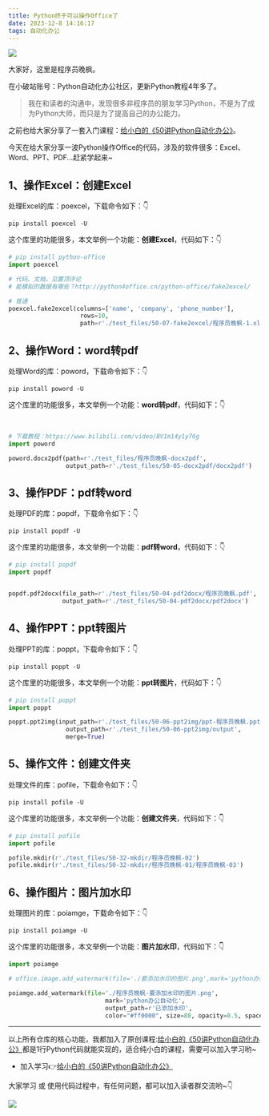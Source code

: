 ```yaml
---
title: Python终于可以操作Office了
date: 2023-12-8 14:16:17
tags: 自动化办公
---
```


![](https://article-1300615378.cos.ap-nanjing.myqcloud.com/python-office/1209-py-office/cover.jpg)

大家好，这里是程序员晚枫。

在小破站账号：Python自动化办公社区，更新Python教程4年多了。

> 我在和读者的沟通中，发现很多非程序员的朋友学习Python，不是为了成为Python大师，而只是为了提高自己的办公能力。

之前也给大家分享了一套入门课程：[给小白的《50讲Python自动化办公》](https://www.python-office.com/course/50-python-office.html)。

今天在给大家分享一波Python操作Office的代码，涉及的软件很多：Excel、Word、PPT、PDF...赶紧学起来~

## 1、操作Excel：创建Excel

处理Excel的库：poexcel，下载命令如下：👇

```shell
pip install poexcel -U
```

这个库里的功能很多，本文举例一个功能：**创建Excel**，代码如下：👇

```python
# pip install python-office
import poexcel

# 代码、文档，见置顶评论
# 能模拟的数据有哪些？http://python4office.cn/python-office/fake2excel/

# 普通
poexcel.fake2excel(columns=['name', 'company', 'phone_number'],
                    rows=10,
                    path=r'./test_files/50-07-fake2excel/程序员晚枫-1.xlsx')
```

## 2、操作Word：word转pdf


处理Word的库：poword，下载命令如下：👇

```shell
pip install poword -U
```

这个库里的功能很多，本文举例一个功能：**word转pdf**，代码如下：👇

```python


# 下载教程：https://www.bilibili.com/video/BV1m14y1y76g
import poword

poword.docx2pdf(path=r'./test_files/程序员晚枫-docx2pdf',
                output_path=r'./test_files/50-05-docx2pdf/docx2pdf')
```

## 3、操作PDF：pdf转word
处理PDF的库：popdf，下载命令如下：👇

```shell
pip install popdf -U
```

这个库里的功能很多，本文举例一个功能：**pdf转word**，代码如下：👇

```python
# pip install popdf
import popdf


popdf.pdf2docx(file_path=r'./test_files/50-04-pdf2docx/程序员晚枫.pdf',
               output_path=r'./test_files/50-04-pdf2docx/pdf2docx')


```

## 4、操作PPT：ppt转图片

处理PPT的库：poppt，下载命令如下：👇

```shell
pip install poppt -U
```

这个库里的功能很多，本文举例一个功能：**ppt转图片**，代码如下：👇

```python
# pip install poppt
import poppt

poppt.ppt2img(input_path=r'./test_files/50-06-ppt2img/ppt-程序员晚枫.pptx',
                output_path=r'./test_files/50-06-ppt2img/output',
                merge=True)


```

## 5、操作文件：创建文件夹

处理文件的库：pofile，下载命令如下：👇

```shell
pip install pofile -U
```

这个库里的功能很多，本文举例一个功能：**创建文件夹**，代码如下：👇

```python
# pip install pofile
import pofile

pofile.mkdir(r'./test_files/50-32-mkdir/程序员晚枫-02')
pofile.mkdir(r'./test_files/50-32-mkdir/程序员晚枫-01/程序员晚枫-03')

```

## 6、操作图片：图片加水印

处理图片的库：poiamge，下载命令如下：👇

```shell
pip install poiamge -U
```

这个库里的功能很多，本文举例一个功能：**图片加水印**，代码如下：👇

```python
import poiamge

# office.image.add_watermark(file='./要添加水印的图片.png',mark='python办公自动化',output_path=r'已添加水印',opacity=0.2)

poiamge.add_watermark(file='./程序员晚枫-要添加水印的图片.png',
                           mark='python办公自动化',
                           output_path=r'已添加水印',
                           color="#ff0000", size=80, opacity=0.5, space=600, angle=30)
```

----

以上所有仓库的核心功能，我都加入了原创课程:[给小白的《50讲Python自动化办公》](https://www.python-office.com/course/50-python-office.html)都是1行Python代码就能实现的，适合纯小白的课程，需要可以加入学习哟~

- 加入学习👉[给小白的《50讲Python自动化办公》](https://www.python-office.com/course/50-python-office.html)

大家学习 或 使用代码过程中，有任何问题，都可以加入读者群交流哟~👇


![](https://www.python-office.com/assets/img/0816.27540085.jpg)

